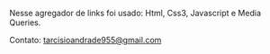 Nesse agregador de links foi usado: Html, Css3, Javascript e Media Queries.


Contato: tarcisioandrade955@gmail.com
